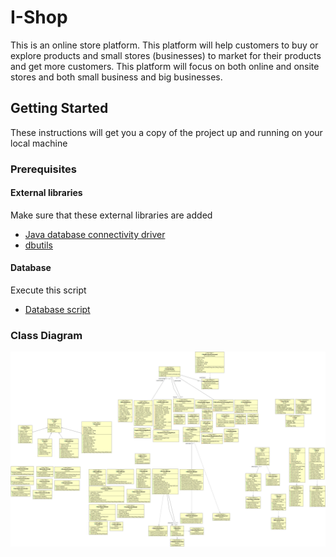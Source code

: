 # I-Shop
This is an online store platform. 
This platform will help customers to buy or explore products and small stores (businesses)
to market for their products and get more customers. This platform will focus on both online and 
onsite stores and both small business and big businesses.

## Getting Started
These instructions will get you a copy of the project up and running on your local machine
### Prerequisites
#### External libraries
Make sure that these external libraries are added 
* [Java database connectivity driver](https://www.microsoft.com/en-eg/download/details.aspx?id=11774)
* [dbutils](https://hacksmile.com/rs2xml-jar-free-download/)

#### Database
Execute this script 
* [Database script](https://github.com/BouSenna/SWE_IShop/blob/master/OnlineStoreDB.sql)

### Class Diagram
 ![Class Diagram](https://github.com/BouSenna/SWE_IShop/blob/master/IShopClassDiagram.png)

